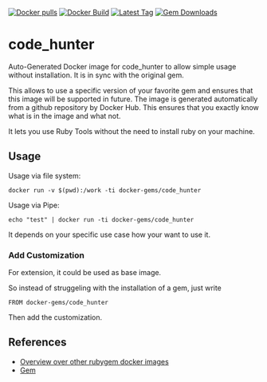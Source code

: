 [![Docker pulls](https://img.shields.io/docker/pulls/rubygem/code_hunter.svg)](https://hub.docker.com/r/rubygem/code_hunter/)
[![Docker Build](https://img.shields.io/docker/automated/rubygem/code_hunter.svg)](https://hub.docker.com/r/rubygem/code_hunter/)
[![Latest Tag](https://img.shields.io/github/tag/docker-rubygem/code_hunter.svg)](https://hub.docker.com/r/rubygem/code_hunter/)
[![Gem Downloads](https://img.shields.io/gem/dt/code_hunter.svg)](https://rubygems.org/gems/code_hunter/)
# code_hunter

Auto-Generated Docker image for code_hunter to allow simple usage without installation.
It is in sync with the original gem.

This allows to use a specific version of your favorite gem and ensures that this image will be supported in future.
The image is generated automatically from a github repository by Docker Hub.
This ensures that you exactly know what is in the image and what not.

It lets you use Ruby Tools without the need to install ruby on your machine.

## Usage

Usage via file system:

`docker run -v $(pwd):/work -ti docker-gems/code_hunter`

Usage via Pipe:

`echo "test" | docker run -ti docker-gems/code_hunter`

It depends on your specific use case how your want to use it.

### Add Customization

For extension, it could be used as base image.

So instead of struggeling with the installation of a gem, just write

`FROM docker-gems/code_hunter`

Then add the customization.

## References

 - [Overview over other rubygem docker images](https://github.com/thinkbot/docker-rubygem)
 - [Gem](https://rubygems.org/gems/code_hunter/)
